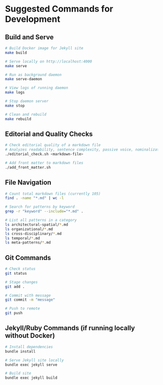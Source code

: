 # Suggested Commands for Development

## Build and Serve
```bash
# Build Docker image for Jekyll site
make build

# Serve locally on http://localhost:4000
make serve

# Run as background daemon
make serve-daemon

# View logs of running daemon
make logs

# Stop daemon server
make stop

# Clean and rebuild
make rebuild
```

## Editorial and Quality Checks
```bash
# Check editorial quality of a markdown file
# Analyzes readability, sentence complexity, passive voice, nominalizations
./editorial_check.sh <markdown-file>

# Add front matter to markdown files
./add_front_matter.sh
```

## File Navigation
```bash
# Count total markdown files (currently 105)
find . -name "*.md" | wc -l

# Search for patterns by keyword
grep -r "keyword" --include="*.md" .

# List all patterns in a category
ls architectural-spatial/*.md
ls organizational/*.md
ls cross-disciplinary/*.md
ls temporal/*.md
ls meta-patterns/*.md
```

## Git Commands
```bash
# Check status
git status

# Stage changes
git add .

# Commit with message
git commit -m "message"

# Push to remote
git push
```

## Jekyll/Ruby Commands (if running locally without Docker)
```bash
# Install dependencies
bundle install

# Serve Jekyll site locally
bundle exec jekyll serve

# Build site
bundle exec jekyll build
```